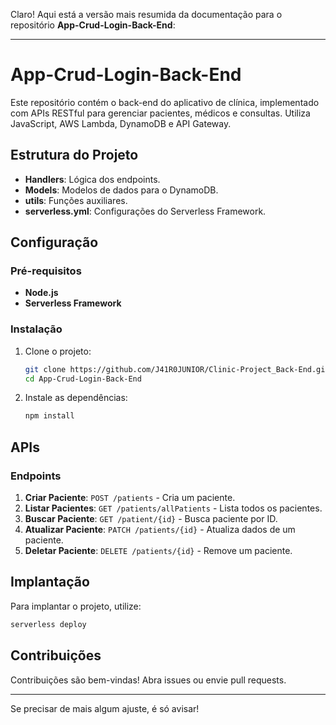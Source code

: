 Claro! Aqui está a versão mais resumida da documentação para o repositório **App-Crud-Login-Back-End**:

---

# App-Crud-Login-Back-End

Este repositório contém o back-end do aplicativo de clínica, implementado com APIs RESTful para gerenciar pacientes, médicos e consultas. Utiliza JavaScript, AWS Lambda, DynamoDB e API Gateway.

## Estrutura do Projeto

- **Handlers**: Lógica dos endpoints.
- **Models**: Modelos de dados para o DynamoDB.
- **utils**: Funções auxiliares.
- **serverless.yml**: Configurações do Serverless Framework.

## Configuração

### Pré-requisitos

- **Node.js** 
- **Serverless Framework**

### Instalação

1. Clone o projeto:
   ```bash
   git clone https://github.com/J41R0JUNIOR/Clinic-Project_Back-End.git
   cd App-Crud-Login-Back-End
   ```
2. Instale as dependências:
   ```bash
   npm install
   ```

## APIs

### Endpoints

1. **Criar Paciente**: `POST /patients` - Cria um paciente.
2. **Listar Pacientes**: `GET /patients/allPatients` - Lista todos os pacientes.
3. **Buscar Paciente**: `GET /patient/{id}` - Busca paciente por ID.
4. **Atualizar Paciente**: `PATCH /patients/{id}` - Atualiza dados de um paciente.
5. **Deletar Paciente**: `DELETE /patients/{id}` - Remove um paciente.

## Implantação

Para implantar o projeto, utilize:

```bash
serverless deploy
```

## Contribuições

Contribuições são bem-vindas! Abra issues ou envie pull requests.

---

Se precisar de mais algum ajuste, é só avisar!

